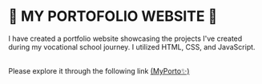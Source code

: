 # 💫 MY PORTOFOLIO WEBSITE 💫

I have created a portfolio website showcasing the projects I've created during my vocational school journey. I utilized HTML, CSS, and JavaScript. 

<br>Please explore it through the following link [(MyPorto✨)](https://sarahsfrra.github.io/)

